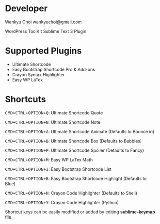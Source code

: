 # Developer
   
Wankyu Choi <wankyuchoi@gmail.com>

WordPress ToolKit Sublime Text 3 Plugin

# Supported Plugins

- Ultimate Shortcode
- Easy Bootstrap Shortcode Pro & Add-ons
- Crayon Syntax Highlighter
- Easy WP LaTex

# Shortcuts

<kbd>CMD+CTRL+OPTION+Q</kbd>: Ultimate Shortcode Quote

<kbd>CMD+CTRL+OPTION+N</kbd>: Ultimate Shortcode Note

<kbd>CMD+CTRL+OPTION+A</kbd>: Ultimate Shortcode Animate (Defaults to Bounce in)

<kbd>CMD+CTRL+OPTION+B</kbd>: Ultimate Shortcode Box (Defaults to Bubbles) 

<kbd>CMD+CTRL+OPTION+P</kbd>: Ultimate Shortcode Spoiler (Defaults to Fancy)

<kbd>CMD+CTRL+OPTION+M</kbd>: Easy WP LaTex Math

<kbd>CMD+CTRL+OPTION+I</kbd>: Easy Bootstrap Shortcode List

<kbd>CMD+CTRL+OPTION+B</kbd>: Easy Bootstrap Shortcode Highlight (Defaults to Blue)

<kbd>CMD+CTRL+OPTION+H</kbd>: Crayon Code Highlighter (Defaults to Shell)

<kbd>CMD+CTRL+OPTION+Y</kbd>: Crayon Code Highlighter (Python)

Shortcut keys can be easily modified or added by editing **sublime-keymap** file.